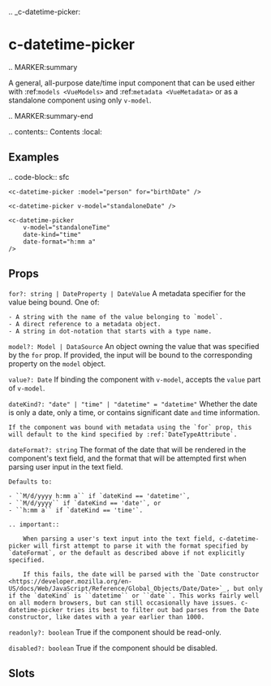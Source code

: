 .. _c-datetime-picker:

c-datetime-picker
=================

.. MARKER:summary
    
A general, all-purpose date/time input component that can be used either with :ref:`models <VueModels>` and :ref:`metadata <VueMetadata>` or as a standalone component using only ``v-model``.

.. MARKER:summary-end

.. contents:: Contents
    :local:


Examples
--------

.. code-block:: sfc

    <c-datetime-picker :model="person" for="birthDate" />
    
    <c-datetime-picker v-model="standaloneDate" />

    <c-datetime-picker 
        v-model="standaloneTime" 
        date-kind="time"
        date-format="h:mm a"
    />

Props
-----

`for?: string | DateProperty | DateValue`
    A metadata specifier for the value being bound. One of:
    
    - A string with the name of the value belonging to `model`. 
    - A direct reference to a metadata object.
    - A string in dot-notation that starts with a type name.

`model?: Model | DataSource`
    An object owning the value that was specified by the `for` prop. If provided, the input will be bound to the corresponding property on the `model` object.

`value?: Date`
    If binding the component with ``v-model``, accepts the ``value`` part of ``v-model``.

`dateKind?: "date" | "time" | "datetime" = "datetime"`
    Whether the date is only a date, only a time, or contains significant date `and` time information.

    If the component was bound with metadata using the `for` prop, this will default to the kind specified by :ref:`DateTypeAttribute`.

`dateFormat?: string`
    The format of the date that will be rendered in the component's text field, and the format that will be attempted first when parsing user input in the text field.

    Defaults to:
    
    - ``M/d/yyyy h:mm a`` if `dateKind == 'datetime'`, 
    - ``M/d/yyyy`` if `dateKind == 'date'`, or 
    - ``h:mm a`` if `dateKind == 'time'`.

    .. important::

        When parsing a user's text input into the text field, c-datetime-picker will first attempt to parse it with the format specified by `dateFormat`, or the default as described above if not explicitly specified.
        
        If this fails, the date will be parsed with the `Date constructor <https://developer.mozilla.org/en-US/docs/Web/JavaScript/Reference/Global_Objects/Date/Date>`_, but only if the `dateKind` is ``datetime`` or ``date``. This works fairly well on all modern browsers, but can still occasionally have issues. c-datetime-picker tries its best to filter out bad parses from the Date constructor, like dates with a year earlier than 1000.

`readonly?: boolean`
    True if the component should be read-only.

`disabled?: boolean`
    True if the component should be disabled.

Slots
-----

